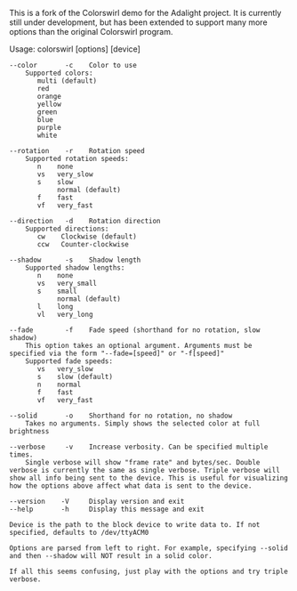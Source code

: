 This is a fork of the Colorswirl demo for the Adalight project. It is currently still under development, but has been extended to support many more options than the original Colorswirl program.

Usage: colorswirl [options] [device]

    --color       -c    Color to use   
	    Supported colors:
	       multi (default)
	       red
	       orange
	       yellow
	       green
	       blue
	       purple
	       white

    --rotation    -r    Rotation speed   
	    Supported rotation speeds:
	       n    none
	       vs   very_slow
	       s    slow
	            normal (default)
	       f    fast
	       vf   very_fast

    --direction   -d    Rotation direction   
	    Supported directions:
	       cw    Clockwise (default)
	       ccw   Counter-clockwise

    --shadow      -s    Shadow length   
	    Supported shadow lengths:
	       n    none
	       vs   very_small
	       s    small
	            normal (default)
	       l    long
	       vl   very_long

    --fade        -f    Fade speed (shorthand for no rotation, slow shadow)   
	    This option takes an optional argument. Arguments must be specified via the form "--fade=[speed]" or "-f[speed]"
	    Supported fade speeds:
	       vs   very_slow
	       s    slow (default)
	       n    normal
	       f    fast
	       vf   very_fast   

    --solid       -o    Shorthand for no rotation, no shadow   
	    Takes no arguments. Simply shows the selected color at full brightness   

    --verbose     -v    Increase verbosity. Can be specified multiple times.   
	    Single verbose will show "frame rate" and bytes/sec. Double verbose is currently the same as single verbose. Triple verbose will show all info being sent to the device. This is useful for visualizing how the options above affect what data is sent to the device.   

    --version    -V     Display version and exit   
    --help       -h     Display this message and exit   

    Device is the path to the block device to write data to. If not specified, defaults to /dev/ttyACM0

    Options are parsed from left to right. For example, specifying --solid and then --shadow will NOT result in a solid color.
    
    If all this seems confusing, just play with the options and try triple verbose.   